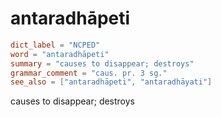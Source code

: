 # antaradhāpeti

``` toml
dict_label = "NCPED"
word = "antaradhāpeti"
summary = "causes to disappear; destroys"
grammar_comment = "caus. pr. 3 sg."
see_also = ["antaradhāpeti", "antaradhāyati"]
```

causes to disappear; destroys

